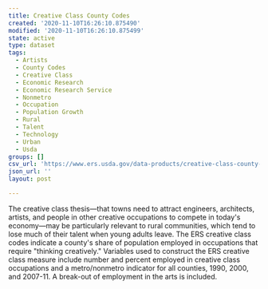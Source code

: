 ```yaml
---
title: Creative Class County Codes
created: '2020-11-10T16:26:10.875490'
modified: '2020-11-10T16:26:10.875499'
state: active
type: dataset
tags:
  - Artists
  - County Codes
  - Creative Class
  - Economic Research
  - Economic Research Service
  - Nonmetro
  - Occupation
  - Population Growth
  - Rural
  - Talent
  - Technology
  - Urban
  - Usda
groups: []
csv_url: 'https://www.ers.usda.gov/data-products/creative-class-county-codes.aspx'
json_url: ''
layout: post

---
```

The creative class thesis—that towns need to attract engineers, architects, artists, and people in other creative occupations to compete in today's economy—may be particularly relevant to rural communities, which tend to lose much of their talent when young adults leave. The ERS creative class codes indicate a county's share of population employed in occupations that require "thinking creatively." Variables used to construct the ERS creative class measure include number and percent employed in creative class occupations and a metro/nonmetro indicator for all counties, 1990, 2000, and 2007-11. A break-out of employment in the arts is included.
